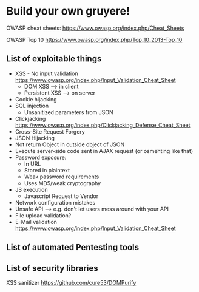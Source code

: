 # Build your own gruyere!
OWASP cheat sheets:
https://www.owasp.org/index.php/Cheat_Sheets

OWASP Top 10
https://www.owasp.org/index.php/Top_10_2013-Top_10

## List of exploitable things
- XSS - No input validation https://www.owasp.org/index.php/Input_Validation_Cheat_Sheet
  - DOM XSS --> in client
  - Persistent XSS --> on server
- Cookie hijacking
- SQL injection
  - Unsanitized parameters from JSON
- Clickjacking https://www.owasp.org/index.php/Clickjacking_Defense_Cheat_Sheet
- Cross-Site Request Forgery
- JSON Hijacking
- Not return Object in outside object of JSON
- Execute server-side code sent in AJAX request (or osmehting like that)
- Password exposure:
  - In URL
  - Stored in plaintext
  - Weak password requirements
  - Uses MD5/weak cryptography
- JS execution
  - Javascript Request to Vendor
- Network configuration mistakes
- Unsafe API --> e.g. don't let users mess around with your API
- File upload validation? 
- E-Mail validation https://www.owasp.org/index.php/Input_Validation_Cheat_Sheet
## List of automated Pentesting tools

## List of security libraries
XSS sanitizer https://github.com/cure53/DOMPurify
